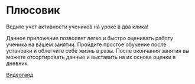 # Плюсовик
Ведите учет активности учеников на уроке в два клика!

Данное приложение позволяет легко и быстро оценивать работу ученика на вашем занятии. Пройдите простое обучение после установки и облегчите себе жизнь в разы. 
После окончания занятия вы можете отсортировать данные и выставить на их основе оценки в дневник.

[Видеогайд](https://youtube.com/shorts/e6qDs5jj2cQ?feature=share)
